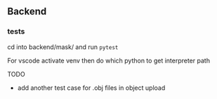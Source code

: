 ## Backend
### tests
cd into backend/mask/ and run `pytest`

For vscode activate venv then do which python to get interpreter path

TODO
- add another test case for .obj files in object upload